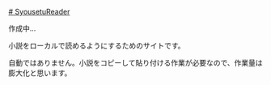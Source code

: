 [# SyousetuReader](https://uni928.github.io/SyousetuReader/)

作成中...

小説をローカルで読めるようにするためのサイトです。

自動ではありません。小説をコピーして貼り付ける作業が必要なので、作業量は膨大化と思います。
